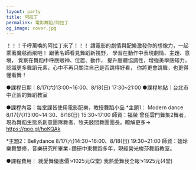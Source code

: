 ```yaml
---
layout: party
title: 阿拉丁
permalink: 電影舞蹈/阿拉丁
og_image: cover.jpg
---
```

<!--more-->
！！！千呼萬喚的阿拉丁來了！！！
讓電影的劇情與配樂激發你的想像力，一起乘著魔毯而飛吧！
跟著名師看見舞蹈新視野，
學習在動作中表現劇情、主題、意境，
覺察在舞蹈中呼應眼神、位置、動作，
提升肢體協調性，增強美學感知力，
認識更多舞蹈元素，心中不再只關注自己是否跳得好看，
你將更會跳舞，也更得懂看舞！

●課程日期｜8/17(六)13:00~16:00、8/18(日) 17:30~21:00
●課程地點｜台北市中正區的舞蹈教室

●課程內容｜每堂課皆使用電影配樂，教授舞蹈小品
*主題1： Modern dance
8/17(六)13:00~14:30、8/18(日) 15:30~17:00
師資：福榮
曾任雲門舞集2舞者，現為舞蹈生態系創意團隊舞者、牧夫肢間舞團團長。瞭解更多-> https://goo.gl/hoKQAk

*主題2：Bellydance
8/17(六)14:30~16:00、8/18(日) 19:30~21:00
師資：婕玲
樂舞雙修，音樂研究所畢業+鑽研中東舞蹈多年，現經營光梭莎舞蹈教室。

●課程費用｜
就愛舞優惠價↘1025元(2堂)
我熱愛舞我全報↘1925元(4堂)